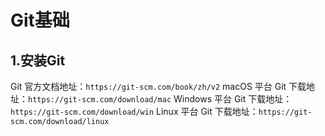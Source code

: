 # Git基础

## 1.安装Git
Git 官方文档地址：`https://git-scm.com/book/zh/v2`
macOS 平台 Git 下载地址：`https://git-scm.com/download/mac`
Windows 平台 Git 下载地址：`https://git-scm.com/download/win`
Linux 平台 Git 下载地址：`https://git-scm.com/download/linux`